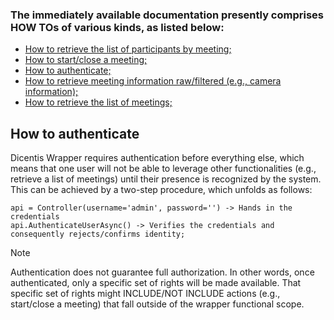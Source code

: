 ### The immediately available documentation presently comprises HOW TOs of various kinds, as listed below:

- [How to retrieve the list of participants by meeting;]()
- [How to start/close a meeting;]()
- [How to authenticate;](#how-to-authenticate)
- [How to retrieve meeting information raw/filtered (e.g., camera information);]()
- [How to retrieve the list of meetings;]()

## How to authenticate
Dicentis Wrapper requires authentication before everything else, which means that one user will not be able to leverage other functionalities (e.g., retrieve a list of meetings) until their presence is recognized by the system. This can be achieved by a two-step procedure, which unfolds as follows:


```
api = Controller(username='admin', password='') -> Hands in the credentials
api.AuthenticateUserAsync() -> Verifies the credentials and consequently rejects/confirms identity;
```

>[!NOTE]
> Authentication does not guarantee full authorization. 
> In other words, once authenticated, only a specific set of rights will be made available. 
> That specific set of rights might INCLUDE/NOT INCLUDE actions (e.g., start/close a meeting) that fall outside of the wrapper functional scope.




